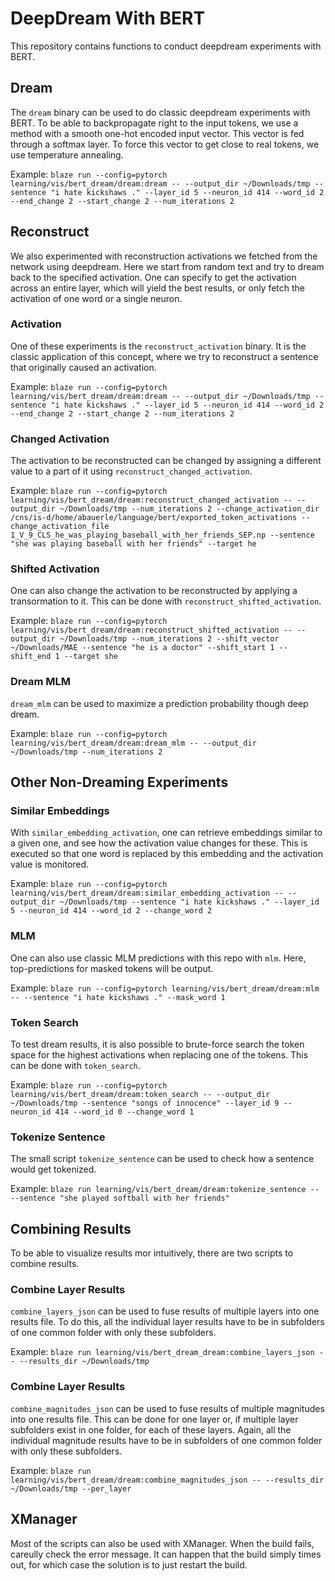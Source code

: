 # DeepDream With BERT

This repository contains functions to conduct deepdream experiments with BERT.


## Dream

The `dream` binary can be used to do classic deepdream experiments with BERT.
To be able to backpropagate right to the input tokens, we use a method with a
smooth one-hot encoded input vector.
This vector is fed through a softmax layer.
To force this vector to get close to real tokens, we use temperature annealing.

Example: `blaze run --config=pytorch learning/vis/bert_dream/dream:dream --
--output_dir ~/Downloads/tmp --sentence "i hate kickshaws ." --layer_id 5
--neuron_id 414 --word_id 2 --end_change 2 --start_change 2 --num_iterations 2`

## Reconstruct

We also experimented with reconstruction activations we fetched from the network
using deepdream. Here we start from random text and try to dream back to the
specified activation. One can specify to get the activation across an entire
layer, which will yield the best results, or only fetch the activation of one
word or a single neuron.

### Activation

One of these experiments is the `reconstruct_activation` binary. It is the
classic application of this concept, where we try to reconstruct a sentence that
originally caused an activation.

Example: `blaze run --config=pytorch learning/vis/bert_dream/dream:dream --
--output_dir ~/Downloads/tmp --sentence "i hate kickshaws ." --layer_id 5
--neuron_id 414 --word_id 2 --end_change 2 --start_change 2 --num_iterations 2`

### Changed Activation

The activation to be reconstructed can be changed by assigning a different value
to a part of it using `reconstruct_changed_activation`.

Example: `blaze run --config=pytorch
learning/vis/bert_dream/dream:reconstruct_changed_activation -- --output_dir
~/Downloads/tmp --num_iterations 2 --change_activation_dir
/cns/is-d/home/abauerle/language/bert/exported_token_activations
--change_activation_file
1_V_9_CLS_he_was_playing_baseball_with_her_friends_SEP.np --sentence "she was
playing baseball with her friends" --target he`

### Shifted Activation

One can also change the activation to be reconstructed by applying a
transormation to it. This can be done with `reconstruct_shifted_activation`.

Example: `blaze run --config=pytorch
learning/vis/bert_dream/dream:reconstruct_shifted_activation -- --output_dir
~/Downloads/tmp --num_iterations 2 --shift_vector ~/Downloads/MAE --sentence "he
is a doctor" --shift_start 1 --shift_end 1 --target she`

### Dream MLM

`dream_mlm` can be used to maximize a prediction probability though deep dream.

Example: `blaze run --config=pytorch learning/vis/bert_dream/dream:dream_mlm --
--output_dir ~/Downloads/tmp --num_iterations 2`


## Other Non-Dreaming Experiments

### Similar Embeddings

With `similar_embedding_activation`, one can retrieve embeddings similar to a
given one, and see how the activation value changes for these.
This is executed so that one word is replaced by this embedding and the
activation value is monitored.

Example: `blaze run --config=pytorch
learning/vis/bert_dream/dream:similar_embedding_activation --
--output_dir ~/Downloads/tmp --sentence "i hate kickshaws ." --layer_id 5
--neuron_id 414 --word_id 2 --change_word 2`

### MLM

One can also use classic MLM predictions with this repo with `mlm`.
Here, top-predictions for masked tokens will be output.

Example: `blaze run --config=pytorch learning/vis/bert_dream/dream:mlm --
--sentence "i hate kickshaws ." --mask_word 1`

### Token Search

To test dream results, it is also possible to brute-force search the token space
for the highest activations when replacing one of the tokens. This can be done
with `token_search`.

Example: `blaze run --config=pytorch
learning/vis/bert_dream/dream:token_search -- --output_dir ~/Downloads/tmp
--sentence "songs of innocence" --layer_id 9 --neuron_id 414 --word_id 0
--change_word 1`

### Tokenize Sentence

The small script `tokenize_sentence` can be used to check how a sentence would
get tokenized.

Example: `blaze run learning/vis/bert_dream/dream:tokenize_sentence --
--sentence "she played softball with her friends"`


## Combining Results

To be able to visualize results mor intuitively, there are two scripts to
combine results.

### Combine Layer Results

`combine_layers_json` can be used to fuse results of multiple layers into one
results file. To do this, all the individual layer results have to be in
subfolders of one common folder with only these subfolders.

Example: `blaze run learning/vis/bert_dream_dream:combine_layers_json --
--results_dir ~/Downloads/tmp`

### Combine Layer Results

`combine_magnitudes_json` can be used to fuse results of multiple magnitudes
into one results file. This can be done for one layer or, if multiple layer
subfolders exist in one folder, for each of these layers. Again, all the
individual magnitude results have to be in subfolders of one common folder
with only these subfolders.

Example: `blaze run learning/vis/bert_dream/dream:combine_magnitudes_json --
--results_dir ~/Downloads/tmp --per_layer`


## XManager

Most of the scripts can also be used with XManager.
When the build fails, careully check the error message.
It can happen that the build simply times out, for which case the solution is to
just restart the build.
